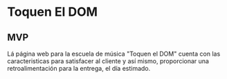 # Toquen El DOM 

## MVP 

Lá página web para la escuela de música "Toquen el DOM" cuenta con las caracteristicas para satisfacer al cliente y así mismo, proporcionar una retroalimentación para la entrega, el día estimado. 
